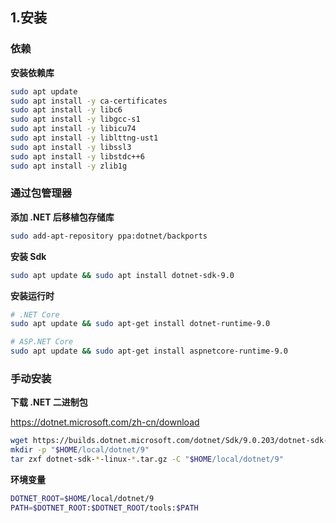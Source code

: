 ## 1.安装

### 依赖

**安装依赖库**

```bash
sudo apt update
sudo apt install -y ca-certificates
sudo apt install -y libc6
sudo apt install -y libgcc-s1
sudo apt install -y libicu74
sudo apt install -y liblttng-ust1
sudo apt install -y libssl3
sudo apt install -y libstdc++6
sudo apt install -y zlib1g
```

### 通过包管理器

**添加 .NET 后移植包存储库**

```bash
sudo add-apt-repository ppa:dotnet/backports
```

**安装 Sdk**

```bash
sudo apt update && sudo apt install dotnet-sdk-9.0
```

**安装运行时**

```bash
# .NET Core
sudo apt update && sudo apt-get install dotnet-runtime-9.0

# ASP.NET Core
sudo apt update && sudo apt-get install aspnetcore-runtime-9.0
```

### 手动安装

**下载 .NET 二进制包**

https://dotnet.microsoft.com/zh-cn/download

```bash
wget https://builds.dotnet.microsoft.com/dotnet/Sdk/9.0.203/dotnet-sdk-9.0.203-linux-x64.tar.gz
mkdir -p "$HOME/local/dotnet/9"
tar zxf dotnet-sdk-*-linux-*.tar.gz -C "$HOME/local/dotnet/9"
```

**环境变量**

```bash
DOTNET_ROOT=$HOME/local/dotnet/9
PATH=$DOTNET_ROOT:$DOTNET_ROOT/tools:$PATH
```
